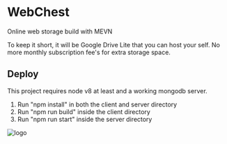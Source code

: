 # WebChest
Online web storage build with MEVN

To keep it short, it will be Google Drive Lite that you can host your self. No more monthly subscription fee's for extra storage space.

## Deploy

This project requires node v8 at least and a working mongodb server.

1. Run "npm install" in both the client and server directory
2. Run "npm run build" inside the client directory
3. Run "npm run start" inside the server directory

![logo](https://github.com/Kam1ni/webchest/blob/master/logo.png?raw=true)